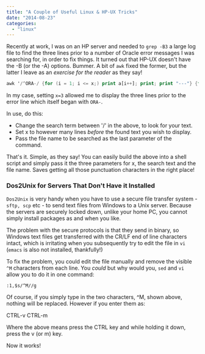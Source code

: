 ```yaml
---
title: "A Couple of Useful Linux & HP-UX Tricks"
date: "2014-08-23"
categories: 
  - "linux"
---
```


Recently at work, I was on an HP server and needed to `grep -B3` a large log file to find the three lines prior to a number of Oracle error messages I was searching for, in order to fix things. It turned out that HP-UX doesn't have the -B (or the -A) options. Bummer. A bit of `awk` fixed the former, but the latter I leave as an _exercise for the reader_ as they say!

```awk
awk '/^ORA-/ {for (i = 1; i <= x;) print a[i++]; print; print "---"} {for (i = 1; i < x; i++) a[i] = a[i + 1]; a[x] = $0;}'  x=3 file_name
```

In my case, setting `x=3` allowed me to display the three lines prior to the error line which itself began with `ORA-`.

In use, do this:

- Change the search term between '/' in the above, to look for your text.
- Set x to however many lines _before_ the found text you wish to display.
- Pass the file name to be searched as the last parameter of the command.

That's it. Simple, as they say! You can easily build the above into a shell script and simply pass it the three parameters for x, the search text and the file name. Saves getting all those punctuation characters in the right place!

### Dos2Unix for Servers That Don't Have it Installed

`Dos2Unix` is very handy when you have to use a secure file transfer system - `sftp, scp` etc - to send text files from Windows to a Unix server. Because the servers are securely locked down, unlike your home PC, you cannot simply install packages as and when you like.

The problem with the secure protocols is that they send in binary, so Windows text files get transferred with the CR/LF end of line characters intact, which is irritating when you subsequently try to edit the file in `vi` (`emacs` is also not installed, thankfully!)

To fix the problem, you could edit the file manually and remove the visible `^M` characters from each line. You _could_ but why would you, `sed` and `vi` allow you to do it in one command:

```text
:1,$s/^M//g
```

Of course, if you simply type in the two characters, ^M, shown above, nothing will be replaced. However if you enter them as:

CTRL-v CTRL-m

Where the above means press the CTRL key and while holding it down, press the v (or m) key.

Now it works!
